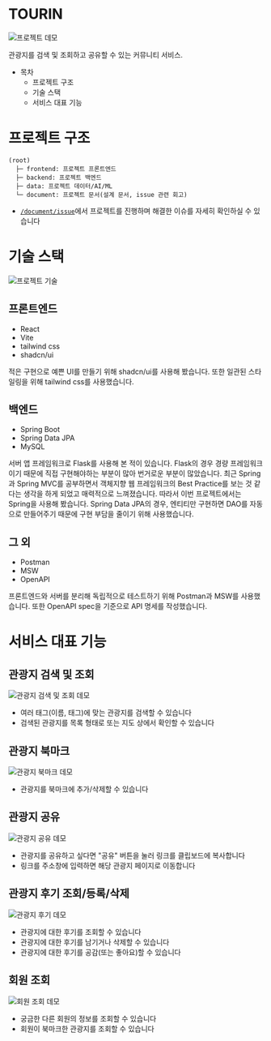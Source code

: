 # TOURIN

![프로젝트 데모](./document/image/demo.gif)

관광지를 검색 및 조회하고 공유할 수 있는 커뮤니티 서비스.

- 목차
  - 프로젝트 구조
  - 기술 스택
  - 서비스 대표 기능

# 프로젝트 구조
```
(root)
  ├─ frontend: 프로젝트 프론트엔드
  ├─ backend: 프로젝트 백엔드
  ├─ data: 프로젝트 데이터/AI/ML
  └─ document: 프로젝트 문서(설계 문서, issue 관련 회고)
```
- [`/document/issue`](/document/issue)에서 프로젝트를 진행하며 해결한 이슈를 자세히 확인하실 수 있습니다

# 기술 스택
![프로젝트 기술](./document/image/tech-stack.jpg)

## 프론트엔드
- React
- Vite
- tailwind css
- shadcn/ui

적은 구현으로 예쁜 UI를 만들기 위해 shadcn/ui를 사용해 봤습니다. 또한 일관된 스타일링을 위해 tailwind css를 사용했습니다.

## 백엔드
- Spring Boot
- Spring Data JPA
- MySQL

서버 앱 프레임워크로 Flask를 사용해 본 적이 있습니다. Flask의 경우 경량 프레임워크이기 때문에 직접 구현해야하는 부분이 많아 번거로운 부분이 많았습니다. 최근 Spring과 Spring MVC를 공부하면서 객체지향 웹 프레임워크의 Best Practice를 보는 것 같다는 생각을 하게 되었고 매력적으로 느껴졌습니다. 따라서 이번 프로젝트에서는 Spring을 사용해 봤습니다. Spring Data JPA의 경우, 엔티티만 구현하면 DAO를 자동으로 만들어주기 때문에 구현 부담을 줄이기 위해 사용했습니다.

## 그 외
- Postman
- MSW
- OpenAPI

프론트엔드와 서버를 분리해 독립적으로 테스트하기 위해 Postman과 MSW를 사용했습니다. 또한 OpenAPI spec을 기준으로 API 명세를 작성했습니다.

# 서비스 대표 기능
## 관광지 검색 및 조회
![관광지 검색 및 조회 데모](./document/image/tourspot-search-demo.gif)
- 여러 태그(이름, 태그)에 맞는 관광지를 검색할 수 있습니다
- 검색된 관광지를 목록 형태로 또는 지도 상에서 확인할 수 있습니다

## 관광지 북마크
![관광지 북마크 데모](./document/image/bookmark-demo.gif)
- 관광지를 북마크에 추가/삭제할 수 있습니다

## 관광지 공유
![관광지 공유 데모](./document/image/tourspot-share-demo.gif)
- 관광지를 공유하고 싶다면 "공유" 버튼을 눌러 링크를 클립보드에 복사합니다
- 링크를 주소창에 입력하면 해당 관광지 페이지로 이동합니다

## 관광지 후기 조회/등록/삭제
![관광지 후기 데모](./document/image/review-demo.gif)
- 관광지에 대한 후기를 조회할 수 있습니다
- 관광지에 대한 후기를 남기거나 삭제할 수 있습니다
- 관광지에 대한 후기를 공감(또는 좋아요)할 수 있습니다

## 회원 조회
![회원 조회 데모](./document/image/user-demo.gif)
- 궁금한 다른 회원의 정보를 조회할 수 있습니다
- 회원이 북마크한 관광지를 조회할 수 있습니다